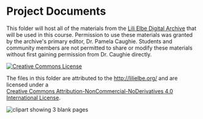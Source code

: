 # Project Documents

This folder will host all of the materials from the [Lili Elbe Digital Archive](http://lilielbe.org/) that will be used in this course. Permission to use these materials was granted by the archive's primary editor, Dr. Pamela Caughie. Students and community members are not permitted to share or modify these materials without first gaining permission from Dr. Caughie directly.  
    
<a rel="license" href="http://creativecommons.org/licenses/by-nc-nd/4.0/"><img alt="Creative Commons License" style="border-width:0" src="https://i.creativecommons.org/l/by-nc-nd/4.0/88x31.png" /></a>  
  
The files in this folder are attributed to the <a xmlns:cc="http://creativecommons.org/ns#" href="http://lilielbe.org/" property="cc:attributionName" rel="cc:attributionURL">http://lilielbe.org/</a> and are licensed under a    
<a rel="license" href="http://creativecommons.org/licenses/by-nc-nd/4.0/">Creative Commons Attribution-NonCommercial-NoDerivatives 4.0 International License</a>.
  
![clipart showing 3 blank pages](https://github.com/RJP43/LiliElbe_EngagedLearners/blob/master/WIKIandREADMEmaterials/sheikh-tuhin-notes.svg "clipart titled 'notes' by sheikh_tuhin via openclipart.org")
  

